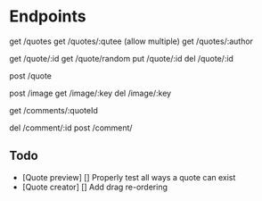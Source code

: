 # Endpoints

get /quotes
get /quotes/:qutee (allow multiple)
get /quotes/:author

get /quote/:id
get /quote/random
put /quote/:id
del /quote/:id

post /quote

post /image
get /image/:key
del /image/:key

get /comments/:quoteId

del /comment/:id
post /comment/

## Todo

- [Quote preview] [] Properly test all ways a quote can exist
- [Quote creator] [] Add drag re-ordering
